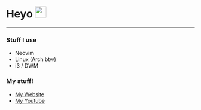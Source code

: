 <h1>
  Heyo
  <img src="https://media.giphy.com/media/hvRJCLFzcasrR4ia7z/giphy.gif" width="30px"/>
</h1>

---
### Stuff I use
- Neovim
- Linux (Arch btw)
- i3 / DWM

### My stuff!
- [My Website](https://cam1227x.xyz)
- [My Youtube](https://www.youtube.com/channel/UC8ace30zBAxpbPbodwmqy-Q)
